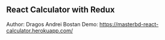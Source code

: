## React Calculator with Redux

Author: Dragos Andrei Bostan
Demo: https://masterbd-react-calculator.herokuapp.com/
